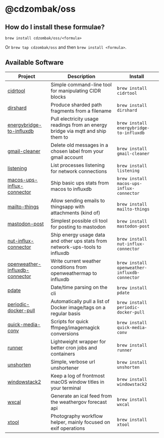 # @cdzombak/oss

## How do I install these formulae?

`brew install cdzombak/oss/<formula>`

Or `brew tap cdzombak/oss` and then `brew install <formula>`.

## Available Software

<!-- project_table_start -->
| Project                                                                                      | Description                                                                     | Install                                       |
| -------------------------------------------------------------------------------------------- | ------------------------------------------------------------------------------- | --------------------------------------------- |
| [cidrtool](https://github.com/cdzombak/cidrtool)                                             | Simple command-line tool for manipulating CIDR blocks                           | `brew install cidrtool`                       |
| [dirshard](https://github.com/cdzombak/dirshard)                                             | Produce sharded path fragments from a filename                                  | `brew install dirshard`                       |
| [energybridge-to-influxdb](https://github.com/cdzombak/energybridge_to_influxdb)             | Pull electricity usage readings from an energy bridge via mqtt and ship them to | `brew install energybridge-to-influxdb`       |
| [gmail-cleaner](https://github.com/cdzombak/gmail-cleaner)                                   | Delete old messages in a chosen label from your gmail account                   | `brew install gmail-cleaner`                  |
| [listening](https://github.com/cdzombak/listening)                                           | List processes listening for network connections                                | `brew install listening`                      |
| [macos-ups-influx-connector](https://github.com/cdzombak/macos-ups-influx-connector)         | Ship basic ups stats from macos to influxdb                                     | `brew install macos-ups-influx-connector`     |
| [mailto-things](https://github.com/cdzombak/mailto-things)                                   | Allow sending emails to thingsapp with attachments (kind of)                    | `brew install mailto-things`                  |
| [mastodon-post](https://github.com/cdzombak/mastodon-post)                                   | Simplest possible cli tool for posting to mastodon                              | `brew install mastodon-post`                  |
| [nut-influx-connector](https://github.com/cdzombak/nut_influx_connector)                     | Ship energy usage data and other ups stats from network-ups-tools to influxdb   | `brew install nut-influx-connector`           |
| [openweather-influxdb-connector](https://github.com/cdzombak/openweather-influxdb-connector) | Write current weather conditions from openweathermap to influxdb                | `brew install openweather-influxdb-connector` |
| [pdate](https://github.com/cdzombak/pdate)                                                   | Date/time parsing on the cli                                                    | `brew install pdate`                          |
| [periodic-docker-pull](https://github.com/cdzombak/periodic-docker-pull)                     | Automatically pull a list of Docker image/tags on a regular basis               | `brew install periodic-docker-pull`           |
| [quick-media-conv](https://github.com/cdzombak/quick-media-conv)                             | Scripts for quick ffmpeg/imagemagick conversions                                | `brew install quick-media-conv`               |
| [runner](https://github.com/cdzombak/runner)                                                 | Lightweight wrapper for better cron jobs and containers                         | `brew install runner`                         |
| [unshorten](https://github.com/cdzombak/unshorten)                                           | Simple, verbose url unshortener                                                 | `brew install unshorten`                      |
| [windowstack2](https://github.com/cdzombak/windowstack2)                                     | Keep a log of frontmost macOS window titles in your terminal                    | `brew install windowstack2`                   |
| [wxcal](https://github.com/cdzombak/wxcal)                                                   | Generate an ical feed from the weathergov forecast api                          | `brew install wxcal`                          |
| [xtool](https://github.com/cdzombak/xtool)                                                   | Photography workflow helper, mainly focused on exif operations                  | `brew install xtool`                          |
<!-- project_table_end -->
